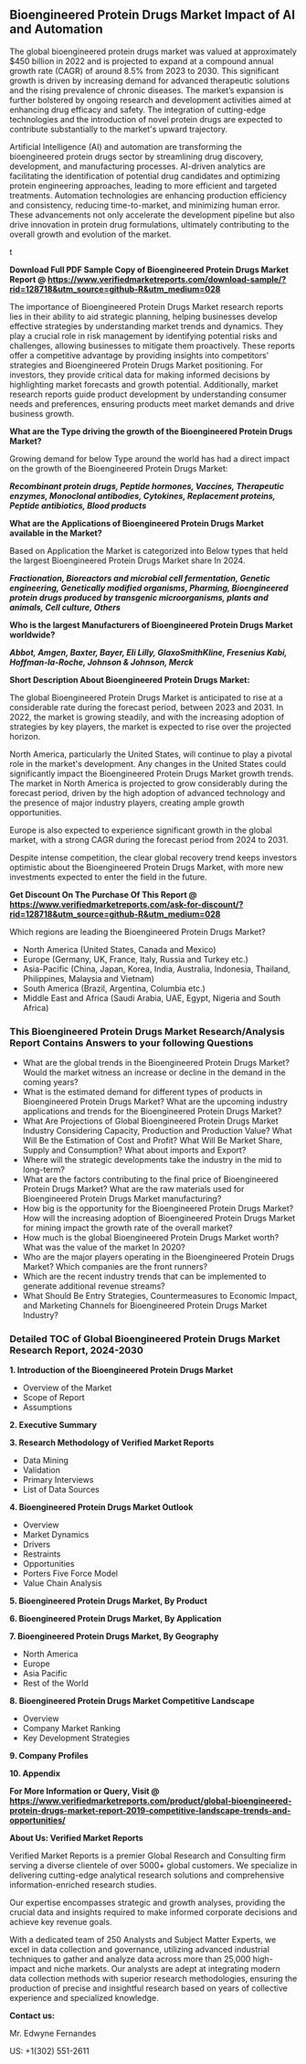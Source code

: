 <h2>Bioengineered Protein Drugs Market Impact of AI and Automation</h2><p>The global bioengineered protein drugs market was valued at approximately $450 billion in 2022 and is projected to expand at a compound annual growth rate (CAGR) of around 8.5% from 2023 to 2030. This significant growth is driven by increasing demand for advanced therapeutic solutions and the rising prevalence of chronic diseases. The market’s expansion is further bolstered by ongoing research and development activities aimed at enhancing drug efficacy and safety. The integration of cutting-edge technologies and the introduction of novel protein drugs are expected to contribute substantially to the market's upward trajectory.</p><p>Artificial Intelligence (AI) and automation are transforming the bioengineered protein drugs sector by streamlining drug discovery, development, and manufacturing processes. AI-driven analytics are facilitating the identification of potential drug candidates and optimizing protein engineering approaches, leading to more efficient and targeted treatments. Automation technologies are enhancing production efficiency and consistency, reducing time-to-market, and minimizing human error. These advancements not only accelerate the development pipeline but also drive innovation in protein drug formulations, ultimately contributing to the overall growth and evolution of the market.</p>t</p><p id="" class=""><strong>Download Full PDF Sample Copy of Bioengineered Protein Drugs Market Report @ <a href="https://www.verifiedmarketreports.com/download-sample/?rid=128718&utm_source=github-R&utm_medium=028" target="_blank">https://www.verifiedmarketreports.com/download-sample/?rid=128718&utm_source=github-R&utm_medium=028</a></strong></p><p>The importance of&nbsp;Bioengineered Protein Drugs Market research reports lies in their ability to aid strategic planning, helping businesses develop effective strategies by understanding market trends and dynamics. They play a crucial role in risk management by identifying potential risks and challenges, allowing businesses to mitigate them proactively. These reports offer a competitive advantage by providing insights into competitors' strategies and Bioengineered Protein Drugs Market positioning. For investors, they provide critical data for making informed decisions by highlighting market forecasts and growth potential. Additionally, market research reports guide product development by understanding consumer needs and preferences, ensuring products meet market demands and drive business growth.</p><p><strong>What are the&nbsp;Type driving the growth of the Bioengineered Protein Drugs Market?</strong></p><p id="" class="">Growing demand for below Type around the world has had a direct impact on the growth of the Bioengineered Protein Drugs Market:</p><em><strong>Recombinant protein drugs, Peptide hormones, Vaccines, Therapeutic enzymes, Monoclonal antibodies, Cytokines, Replacement proteins, Peptide antibiotics, Blood products</strong></em></p><strong>What are the&nbsp;Applications&nbsp;of Bioengineered Protein Drugs Market available in the Market?</strong></p><p id="" class="">Based on Application the Market is categorized into Below types that held the largest Bioengineered Protein Drugs Market share In 2024.</p><em><strong>Fractionation, Bioreactors and microbial cell fermentation, Genetic engineering, Genetically modified organisms, Pharming, Bioengineered protein drugs produced by transgenic microorganisms, plants and animals, Cell culture, Others</strong></em></p><strong>Who is the largest Manufacturers of Bioengineered Protein Drugs Market worldwide?</strong></p><p><em><strong>Abbot, Amgen, Baxter, Bayer, Eli Lilly, GlaxoSmithKline, Fresenius Kabi, Hoffman-la-Roche, Johnson & Johnson, Merck</strong></em></p><p id="" class=""><strong>Short Description About Bioengineered Protein Drugs Market:</strong></p><p>The global Bioengineered Protein Drugs Market is anticipated to rise at a considerable rate during the forecast period, between 2023 and 2031. In 2022, the market is growing steadily, and with the increasing adoption of strategies by key players, the market is expected to rise over the projected horizon.</p><p>North America, particularly the United States, will continue to play a pivotal role in the market's development. Any changes in the United States could significantly impact the Bioengineered Protein Drugs Market growth trends. The market in North America is projected to grow considerably during the forecast period, driven by the high adoption of advanced technology and the presence of major industry players, creating ample growth opportunities.</p><p>Europe is also expected to experience significant growth in the global market, with a strong CAGR during the forecast period from 2024 to 2031.</p><p>Despite intense competition, the clear global recovery trend keeps investors optimistic about the Bioengineered Protein Drugs Market, with more new investments expected to enter the field in the future.</p><p id="" class=""><strong>Get Discount On The Purchase Of This Report @ <a href="https://www.verifiedmarketreports.com/ask-for-discount/?rid=128718&utm_source=github-R&utm_medium=028" target="_blank">https://www.verifiedmarketreports.com/ask-for-discount/?rid=128718&utm_source=github-R&utm_medium=028</a></strong></p>Which regions are leading the Bioengineered Protein Drugs Market?</p><ul><li>North America (United States, Canada and Mexico)</li><li>Europe (Germany, UK, France, Italy, Russia and Turkey etc.)</li><li>Asia-Pacific (China, Japan, Korea, India, Australia, Indonesia, Thailand, Philippines, Malaysia and Vietnam)</li><li>South America (Brazil, Argentina, Columbia etc.)</li><li>Middle East and Africa (Saudi Arabia, UAE, Egypt, Nigeria and South Africa)</li></ul><h3 id="" class="">This Bioengineered Protein Drugs Market Research/Analysis Report Contains Answers to your following Questions</h3><ul><li>What are the global trends in the Bioengineered Protein Drugs Market? Would the market witness an increase or decline in the demand in the coming years?</li><li>What is the estimated demand for different types of products in Bioengineered Protein Drugs Market? What are the upcoming industry applications and trends for the Bioengineered Protein Drugs Market?</li><li>What Are Projections of Global Bioengineered Protein Drugs Market Industry Considering Capacity, Production and Production Value? What Will Be the Estimation of Cost and Profit? What Will Be Market Share, Supply and Consumption? What about imports and Export?</li><li>Where will the strategic developments take the industry in the mid to long-term?</li><li>What are the factors contributing to the final price of Bioengineered Protein Drugs Market? What are the raw materials used for Bioengineered Protein Drugs Market manufacturing?</li><li>How big is the opportunity for the Bioengineered Protein Drugs Market? How will the increasing adoption of Bioengineered Protein Drugs Market for mining impact the growth rate of the overall market?</li><li>How much is the global Bioengineered Protein Drugs Market worth? What was the value of the market In 2020?</li><li>Who are the major players operating in the Bioengineered Protein Drugs Market? Which companies are the front runners?</li><li>Which are the recent industry trends that can be implemented to generate additional revenue streams?</li><li>What Should Be Entry Strategies, Countermeasures to Economic Impact, and Marketing Channels for Bioengineered Protein Drugs Market Industry?</li></ul><h3 id="" class="">Detailed TOC of Global Bioengineered Protein Drugs Market Research Report, 2024-2030</h3><p id="" class=""><strong>1. Introduction of the Bioengineered Protein Drugs Market</strong></p><ul><li>Overview of the Market</li><li>Scope of Report</li><li>Assumptions</li></ul><p id="" class=""><strong>2. Executive Summary</strong></p><p id="" class=""><strong>3. Research Methodology of Verified Market Reports</strong></p><ul><li>Data Mining</li><li>Validation</li><li>Primary Interviews</li><li>List of Data Sources</li></ul><p id="" class=""><strong>4. Bioengineered Protein Drugs Market Outlook</strong></p><ul><li>Overview</li><li>Market Dynamics</li><li>Drivers</li><li>Restraints</li><li>Opportunities</li><li>Porters Five Force Model</li><li>Value Chain Analysis</li></ul><p id="" class=""><strong>5. Bioengineered Protein Drugs Market, By Product</strong></p><p id="" class=""><strong>6. Bioengineered Protein Drugs Market, By Application</strong></p><p id="" class=""><strong>7. Bioengineered Protein Drugs Market, By Geography</strong></p><ul><li>North America</li><li>Europe</li><li>Asia Pacific</li><li>Rest of the World</li></ul><p id="" class=""><strong>8. Bioengineered Protein Drugs Market Competitive Landscape</strong></p><ul><li>Overview</li><li>Company Market Ranking</li><li>Key Development Strategies</li></ul><p id="" class=""><strong>9. Company Profiles</strong></p><p id="" class=""><strong>10. Appendix</strong></p><p id="" class=""><strong>For More Information or Query, Visit @ <a href="https://www.verifiedmarketreports.com/product/global-bioengineered-protein-drugs-market-report-2019-competitive-landscape-trends-and-opportunities/" target="_blank">https://www.verifiedmarketreports.com/product/global-bioengineered-protein-drugs-market-report-2019-competitive-landscape-trends-and-opportunities/</a></strong></p><p id="" class=""><strong>About Us: Verified Market Reports</strong></p><p id="" class="">Verified Market Reports is a premier Global Research and Consulting firm serving a diverse clientele of over 5000+ global customers. We specialize in delivering cutting-edge analytical research solutions and comprehensive information-enriched research studies.</p><p id="" class="">Our expertise encompasses strategic and growth analyses, providing the crucial data and insights required to make informed corporate decisions and achieve key revenue goals.</p><p id="" class="">With a dedicated team of 250 Analysts and Subject Matter Experts, we excel in data collection and governance, utilizing advanced industrial techniques to gather and analyze data across more than 25,000 high-impact and niche markets. Our analysts are adept at integrating modern data collection methods with superior research methodologies, ensuring the production of precise and insightful research based on years of collective experience and specialized knowledge.</p><p id="" class=""><strong>Contact us:</strong></p><p id="" class="">Mr. Edwyne Fernandes</p><p id="" class="">US: +1(302) 551-2611</p>